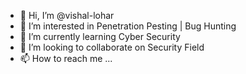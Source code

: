 - 👋 Hi, I’m @vishal-lohar
- 👀 I’m interested in Penetration Pesting | Bug Hunting
- 🌱 I’m currently learning Cyber Security
- 💞️ I’m looking to collaborate on Security Field
- 📫 How to reach me ...

<!---
vishal-lohar/vishal-lohar is a ✨ special ✨ repository because its `README.md` (this file) appears on your GitHub profile.
You can click the Preview link to take a look at your changes.
--->
